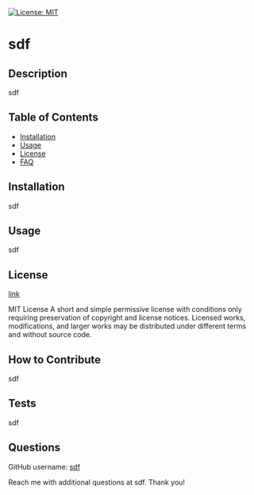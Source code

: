 
[![License: MIT](https://img.shields.io/badge/License-MIT-yellow.svg)](https://opensource.org/licenses/MIT)
    


# sdf

## Description
sdf 

## Table of Contents 
- [Installation](#installation)
- [Usage](#usage)
- [License](#license)
- [FAQ](#questions)

## Installation
sdf 

## Usage
sdf 

## License
[link](https://opensource.org/licenses/MIT)
    

MIT License
A short and simple permissive license with conditions only requiring preservation of copyright and license notices. Licensed works, modifications, and larger works may be distributed under different terms and without source code. 

## How to Contribute
sdf 

## Tests
sdf 


## Questions
GitHub username: [sdf](https://github.com/sdf)


Reach me with additional questions at sdf. Thank you! 

  
   



